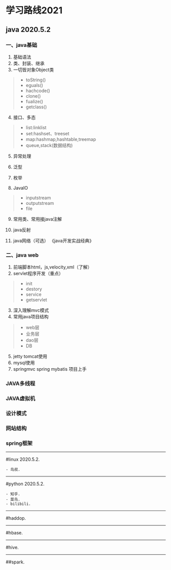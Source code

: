 # 学习路线2021

## java 2020.5.2

### 一、java基础
1. 基础语法
2. 类、封装、继承
3. 一切皆对象Object类
> - toString()
> - eguals()
> - hachcode()
> - clone()
> - fualize()
> - getclass()

4. 接口、多态
> - list:linklist
> - set:hashset、treeset
> - map:hashmap,hashtable,treemap
> - queue,stack(数据结构)
5. 异常处理

6. 泛型

7. 枚举

8. JavaIO
> - inputstream
> - outputstream
> - file

9. 常用类、常用接java注解

10. java反射
11. java网络（可选）
《java开发实战经典》
### 二、java web
1. 前端脚本html，js,velocity,xml（了解）
2. servlet程序开发（重点）
> - init
>- destory
> - service
> - getservlet

3. 深入理解mvc模式
4. 常用java项目结构
> - web层
> - 业务层
> - dao层
> - DB
5. jetty tomcat使用
6. mysql使用
7. springmvc spring mybatis 项目上手
### JAVA多线程
### JAVA虚拟机
### 设计模式
### 网站结构
### spring框架
---
#linux 2020.5.2.

    - 鸟叔.
---
#python 2020.5.2.

    - 知乎.
    - 菜鸟.
    - bilibili.
---
#haddop.

---
#hbase.

---
#hive.

---
##spark.

